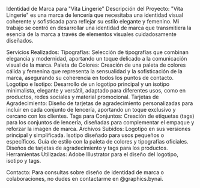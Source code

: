 
Identidad de Marca para "Vita Lingerie"
Descripción del Proyecto:
"Vita Lingerie" es una marca de lencería que necesitaba una identidad visual coherente y sofisticada para reflejar su estilo elegante y femenino. Mi trabajo se centró en desarrollar una identidad de marca que transmitiera la esencia de la marca a través de elementos visuales cuidadosamente diseñados.

Servicios Realizados:
Tipografías: Selección de tipografías que combinan elegancia y modernidad, aportando un toque delicado a la comunicación visual de la marca.
Paleta de Colores: Creación de una paleta de colores cálida y femenina que representa la sensualidad y la sofisticación de la marca, asegurando su coherencia en todos los puntos de contacto.
Logotipo e Isotipo: Desarrollo de un logotipo principal y un isotipo minimalista, elegante y versátil, adaptado para diferentes usos, como en productos, redes sociales y material promocional.
Tarjetas de Agradecimiento: Diseño de tarjetas de agradecimiento personalizadas para incluir en cada conjunto de lencería, aportando un toque exclusivo y cercano con los clientes.
Tags para Conjuntos: Creación de etiquetas (tags) para los conjuntos de lencería, diseñadas para complementar el empaque y reforzar la imagen de marca.
Archivos Subidos:
Logotipo en sus versiones principal y simplificada.
Isotipo diseñado para usos pequeños o específicos.
Guía de estilo con la paleta de colores y tipografías oficiales.
Diseños de tarjetas de agradecimiento y tags para los productos.
Herramientas Utilizadas:
Adobe Illustrator para el diseño del logotipo, isotipo y tags.

Contacto:
Para consultas sobre diseño de identidad de marca o colaboraciones, no dudes en contactarme en @graphics.bynai.
